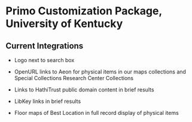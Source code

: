 # Primo Customization Package, University of Kentucky


## Current Integrations

- Logo next to search box

- OpenURL links to Aeon for physical items in our maps collections and Special Collections Research Center Collections

- Links to HathiTrust public domain content in brief results

- LibKey links in brief results

- Floor maps of Best Location in full record display of physical items

